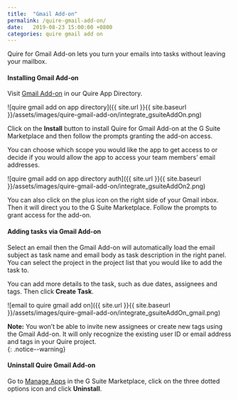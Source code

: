 ```yaml
---
title:  "Gmail Add-on"
permalink: /quire-gmail-add-on/
date:   2019-08-23 15:00:00 +0800
categories: quire gmail add on
---
```

Quire for Gmail Add-on lets you turn your emails into tasks without leaving your mailbox. 

#### Installing Gmail Add-on 
Visit [Gmail Add-on](https://quire.io/apps/google-gmail) in our Quire App Directory. 

![quire gmail add on app directory]({{ site.url }}{{ site.baseurl }}/assets/images/quire-gmail-add-on/integrate_gsuiteAddOn.png)

Click on the **Install** button to install Quire for Gmail Add-on at the G Suite Marketplace and then follow the prompts granting the add-on access.


You can choose which scope you would like the app to get access to or decide if you would allow the app to access your team members’ email addresses.

![quire gmail add on app directory auth]({{ site.url }}{{ site.baseurl }}/assets/images/quire-gmail-add-on/integrate_gsuiteAddOn2.png)

You can also click on the plus icon on the right side of your Gmail inbox. Then it will direct you to the G Suite Marketplace. Follow the prompts to grant access for the add-on. 


#### Adding tasks via Gmail Add-on 

Select an email then the Gmail Add-on will automatically load the email subject as task name and email body as task description in the right panel. You can select the project in the project list that you would like to add the task to.

You can add more details to the task, such as due dates, assignees and tags. Then click **Create Task**.  

![email to quire gmail add on]({{ site.url }}{{ site.baseurl }}/assets/images/quire-gmail-add-on/integrate_gsuiteAddOn_gmail.png)

**Note:** You won’t be able to invite new assignees or create new tags using the Gmail Add-on. It will only recognize the existing user ID or email address and tags in your Quire project.   
{: .notice--warning}


#### Uninstall Quire Gmail Add-on

Go to [Manage Apps](https://gsuite.google.com/marketplace/myapps) in the G Suite Marketplace, click on the three dotted options icon and click **Uninstall**.